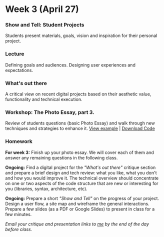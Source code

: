 # Week 3 (April 27)

### Show and Tell: Student Projects

Students present materials, goals, vision and inspiration for their personal project.

### Lecture

Defining goals and audiences. Designing user experiences and expectations.

### What's out there

A critical view on recent digital projects based on their aesthetic value, functionality and technical execution.

### Workshop: The Photo Essay, part 3.

Review of students questions (basic Photo Essay) and walk through new techniques and strategies to enhance it.
[View example](http://rodrigodebenito.github.io/icp-design-and-code-3/week-3/workshop/public/) | [Download Code](https://github.com/rodrigodebenito/icp-design-and-code-3/tree/gh-pages/week-3/workshop)

### Homework

**For week 3:** Finish up your photo essay. We will cover each of them and answer any remaining questions in the following class.

**Ongoing:** Find a digital project for the *"What's out there"* critique section and prepare a brief design and tech review: what you like, what you don't and how you would improve it. The technical overview should concentrate on one or two aspects of the code structure that are new or interesting for you (libraries, syntax, architecture, etc).  

**Ongoing:** Prepare a short *"Show and Tell"* on the progress of your project. Design a user flow, a site map and wireframe the general interactions. Prepare a few slides (as a PDF or Google Slides) to present in class for a few minutes.  

*Email your critique and presentation links to [me](mailto:rodrigo@lobula.com) by the end of the day before class.*

